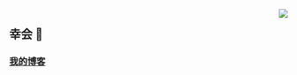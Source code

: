 <img align="right" src="https://github-readme-stats.vercel.app/api?username=youthriverside&show_icons=true&icon_color=CE1D2D&text_color=718096&bg_color=ffffff&hide_title=true" />

## 幸会 👋
### [我的博客](https://liuboyuan.fun)


